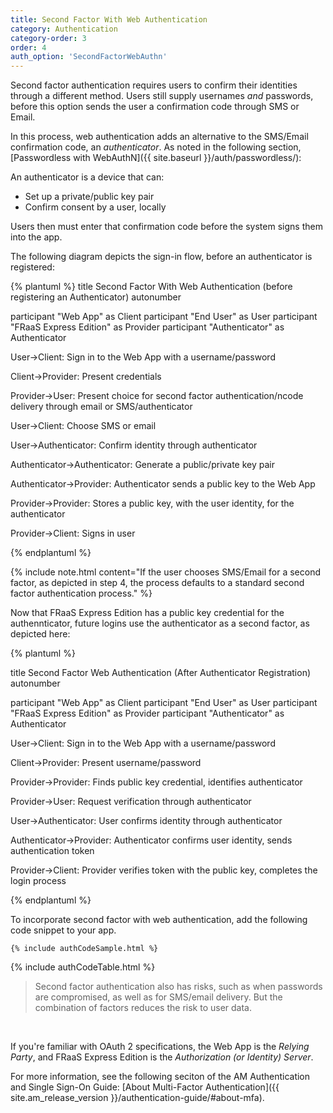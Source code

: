 ```yaml
---
title: Second Factor With Web Authentication
category: Authentication
category-order: 3
order: 4
auth_option: 'SecondFactorWebAuthn'
---
```


Second factor authentication requires users to confirm their identities through a different method. Users still supply usernames *and* passwords, before this option sends the user a confirmation code through SMS or Email. 

In this process, web authentication adds an alternative to the SMS/Email confirmation code, an *authenticator*. As noted in the following section, [Passwordless with WebAuthN]({{ site.baseurl }}/auth/passwordless/):

An authenticator is a device that can:

- Set up a private/public key pair
- Confirm consent by a user, locally

Users then must enter that confirmation code before the system signs them into the app.

The following diagram depicts the sign-in flow, before an authenticator is registered:

{% plantuml %}
title Second Factor With Web Authentication (before registering an Authenticator)
autonumber

participant "Web App" as Client
participant "End User" as User
participant "FRaaS Express Edition" as Provider
participant "Authenticator" as Authenticator

User->Client: Sign in to the Web App with a username/password

Client->Provider: Present credentials

Provider->User: Present choice for second factor authentication/ncode delivery through email or SMS/authenticator

User->Client: Choose SMS or email

User->Authenticator: Confirm identity through authenticator

Authenticator->Authenticator: Generate a public/private key pair

Authenticator->Provider: Authenticator sends a public key to the Web App

Provider->Provider: Stores a public key, with the user identity, for the authenticator

Provider->Client: Signs in user

{% endplantuml %}

{% include note.html content="If the user chooses SMS/Email for a second factor, as depicted in step 4, the process defaults to a standard second factor authentication process." %}

Now that FRaaS Express Edition has a public key credential for the authennticator, future logins use the authenticator as a second factor, as depicted here:

{% plantuml %}

title Second Factor Web Authentication (After Authenticator Registration)
autonumber
  
participant "Web App" as Client
participant "End User" as User
participant "FRaaS Express Edition" as Provider
participant "Authenticator" as Authenticator

User->Client: Sign in to the Web App with a username/password
  
Client->Provider: Present username/password

Provider->Provider: Finds public key credential, identifies authenticator

Provider->User: Request verification through authenticator

User->Authenticator: User confirms identity through authenticator

Authenticator->Provider: Authenticator confirms user identity, sends authentication token

Provider->Client: Provider verifies token with the public key, completes the login process

{% endplantuml %}

To incorporate second factor with web authentication, add the following code snippet to your app.

```
{% include authCodeSample.html %}
```
{% include authCodeTable.html %} 

> Second factor authentication also has risks, such as when passwords are compromised, as well as for SMS/email delivery. But the combination of factors reduces the risk to user data.
<br>

If you're familiar with OAuth 2 specifications, the Web App is the _Relying Party_, and FRaaS Express Edition is the _Authorization (or Identity) Server_.

For more information, see the following seciton of the AM Authentication and Single Sign-On Guide: [About Multi-Factor Authentication]({{ site.am_release_version }}/authentication-guide/#about-mfa).
